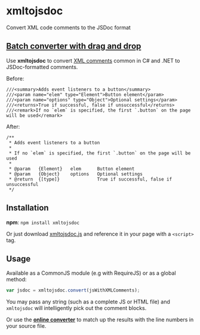 # xmltojsdoc

Convert XML code comments to the JSDoc format

## [Batch converter with drag and drop](http://patik.github.io/xmltojsdoc)

Use **xmltojsdoc** to convert [XML comments](https://msdn.microsoft.com/en-us/library/5ast78ax.aspx) common in C# and .NET to JSDoc-formatted comments.

Before:

```
///<summary>Adds event listeners to a button</summary>
///<param name="elem" type="Element">Button element</param>
///<param name="options" type="Object">Optional settings</param>
///<returns>True if successful, false if unsuccessful</returns>
///<remark>If no `elem` is specified, the first `.button` on the page will be used</remark>
```

After:

```
/**
 * Adds event listeners to a button
 *
 * If no `elem` is specified, the first `.button` on the page will be used
 *
 * @param   {Element}   elem      Button element
 * @param   {Object}    options   Optional settings
 * @return  {[type]}              True if successful, false if unsuccessful
 */
```

## Installation

**npm**: `npm install xmltojsdoc`

Or just download [xmltojsdoc.js](https://github.com/patik/xmltojsdoc/blob/master/xmltojsdoc.js) and reference it in your page with a `<script>` tag.

## Usage

Available as a CommonJS module (e.g with RequireJS) or as a global method:

```js
var jsdoc = xmltojsdoc.convert(jsWithXMLComments);
```

You may pass any string (such as a complete JS or HTML file) and `xmltojsdoc` will intelligently pick out the comment blocks.

Or use the **[online converter](http://patik.github.io/xmltojsdoc)** to match up the results with the line numbers in your source file.
